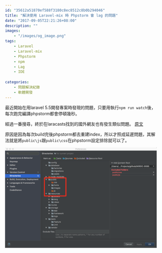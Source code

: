 ```yaml
---
id: "35612a51870ef588f3180c8ec8512c8b0b294046"
title: "解決使用 Laravel-mix 時 Phpstorm 會 lag 的問題"
date: "2017-09-05T22:21:26+08:00"
description: ""
images:
    - "/images/og_image.png"
tags: 
    - Laravel
    - Laravel-mix
    - Phpstorm
    - npm
    - Lag
    - IDE
    
categories:
    - 問題解決紀錄
    - 軟體開發
---
```


最近開始在用laravel 5.5開發專案時發現的問題，只要用執行`npm run watch`後，
每次跑完編譯phpstorm都會停頓幾秒。

<!--more-->

經過一番搜尋，終於在laracasts找到的國外網友也有發生類似問題。 
[原文](https://laracasts.com/discuss/channels/javascript/laravel-mix-phpstorm-lag)

原因是因為每次build完後phpstorm都去重建index，所以才照成延遲問題，其解法就是將`public\js`跟`public\css`在phpstorm設定排除就可以了。

<img src="/images/2017/2017_09_05_solve_laravel_mix_phpstorm_lag.png" alt="Image" width="500">
